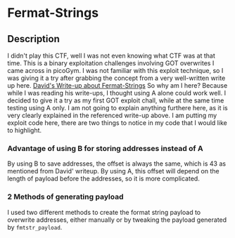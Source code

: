 # Fermat-Strings

## Description

I didn't play this CTF, well I was not even knowing what CTF was at that time. This is a binary exploitation challenges involving GOT overwrites I came across in picoGym. I was not familiar with this exploit technique, so I was giving it a try after grabbing the concept from a very well-written write up here. [David's Write-up about Fermat-Strings](https://github.com/Dvd848/CTFs/blob/master/2021_picoCTF_redpwn/fermat-strings.md) So why am I here? Because while I was reading his write-ups, I thought using A alone could work well. I decided to give it a try as my first GOT exploit chall, while at the same time testing using A only. I am not going to explain anything furthere here, as it is very clearly explained in the referenced write-up above. I am putting my exploit code here, there are two things to notice in my code that I would like to highlight.

### Advantage of using B for storing addresses instead of A

By using B to save addresses, the offset is always the same, which is 43 as mentioned from David' writeup. By using A, this offset will depend on the length of payload before the addresses, so it is more complicated.

### 2 Methods of generating payload

I used two different methods to create the format string payload to overwrite addresses, either manually or by tweaking the payload generated by `fmtstr_payload`.